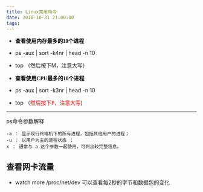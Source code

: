```yaml
---
title: Linux常用命令
date: 2018-10-31 21:00:00
tags:
---
```

- **<font color=#000 face="微软雅黑">查看使用内存最多的10个进程</font>**

- ps -aux | sort -k4nr | head -n 10
- top （然后按下M，注意大写）

- **<font color=#000 face="微软雅黑">查看使用CPU最多的10个进程</font>**

- ps -aux | sort -k3nr | head -n 10
- top （<font color=#FF0000 face="微软雅黑">然后按下P，注意大写</font>)
 ---
 ps命令参数解释
 ```
 -a ： 显示现行终端机下的所有进程，包括其他用户的进程；
 -u ： 以用户为主的进程状态 ；
 x ： 通常与 a 这个参数一起使用，可列出较完整信息。
```
 ## 查看网卡流量
 - watch more /proc/net/dev  可以查看每2秒的字节和数据包的变化
